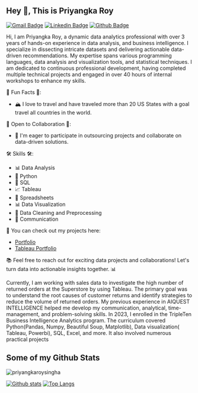 ## Hey 👋, This is Priyangka Roy
[![Gmail Badge](https://img.shields.io/badge/-priyangka.roy085@gmail.com-c14438?style=flat&logo=Gmail&logoColor=white&link=mailto:priyangka.roy085@gmail.com)](mailto:priyangka.roy085@gmail.com) 
[![Linkedin Badge](https://img.shields.io/badge/-priyangkaroy-0072b1?style=flat&logo=Linkedin&logoColor=white&link=https://www.linkedin.com/in/priyangkaroy/)](https://www.linkedin.com/in/priyangkaroy/) [![Github Badge](https://img.shields.io/badge/-priyangkaroysingha-grey?style=flat&logo=github&logoColor=white&link=https://github.com/priyangkaroysingha/)](https://www.github.com/priyangkaroysingha/) <p align='left'>Hi, I am Priyangka Roy, a dynamic data analytics professional with over 3 years of hands-on experience in data analysis, and business intelligence. I specialize in dissecting intricate datasets and delivering actionable data-driven recommendations. My expertise spans various programming languages, data analysis and visualization tools, and statistical techniques. I am dedicated to continuous professional development, having completed multiple technical projects and engaged in over 40 hours of internal workshops to enhance my skills.

🚀 Fun Facts 🚀:
-  🏔️ I love to travel and have traveled more than 20 US States with a goal travel all countries in the world. 


🤝 Open to Collaboration 🤝:
- 💼 I'm eager to participate in outsourcing projects and collaborate on data-driven solutions.


🛠️ Skills 🛠️:
- 📊 Data Analysis
- 🐍 Python
- 💼 SQL
- 📈 Tableau
- 📑 Spreadsheets
- 📊 Data Visualization
- 🧹 Data Cleaning and Preprocessing
- 💬 Communication


📂 You can check out my projects here:
-  [Portfolio](https://github.com/priyangkaroysingha/Data-Projects-TripleTen)
-  [Tableau Portfolio](https://public.tableau.com/app/profile/priyangka.roy/vizzes)



📚 Feel free to reach out for exciting data projects and collaborations! Let's turn data into actionable insights together. 📊

Currently, I am working with sales data to investigate the high number of returned orders at the Superstore by using Tableau. The primary goal was to understand the root causes of customer returns and identify strategies to reduce the volume of returned orders. My previous experience in AIQUEST INTELLIGENCE helped me develop my communication, analytical, time-management, and problem-solving skills. In 2023, I enrolled in the TripleTen Business Intelligence Analytics program. The curriculum covered Python(Pandas, Numpy, Beautiful Soup, Matplotlib), Data visualization( Tableau, Powerbi), SQL, Excel, and more. It also involved numerous practical projects</p>
## Some of my Github Stats
<p align=left> <img src=https://komarev.com/ghpvc/?username=priyangkaroysingha alt=priyangkaroysingha /> </p>

[![Github stats](https://github-readme-stats.vercel.app/api?username=priyangkaroysingha&show_icons=true&include_all_commits=true)](https://github.com/priyangkaroysingha/github-readme-stats)
[![Top Langs](https://github-readme-stats.vercel.app/api/top-langs/?username=priyangkaroysingha&layout=compact)](https://github.com/priyangkaroysingha/github-readme-stats)
